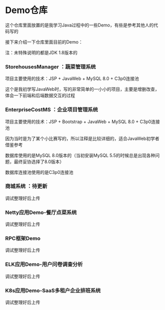 # Demo仓库

这个仓库里面放置的是我学习Java过程中的一些Demo，有些是参考其他人的代码写的



接下来介绍一下仓库里面目前的Demo：

注：未特殊说明的都是JDK 1.8版本的



### StorehousesManager ：蔬菜管理系统

项目主要使用的技术：JSP + JavaWeb + MySQL 8.0 + C3p0连接池

这个是我初学写JavaWeb时，写的非常简单的一小小的项目，主要是增删改查，体会一下前端和后端数据交互的过程



### EnterpriseCostMS ：企业项目管理系统

项目主要使用的技术：JSP + Bootstrap + JavaWeb + MySQL 8.0 + C3p0连接池

因为当时是为了某个小比赛写的，所以注释是比较详细的，适合JavaWeb初学者借鉴参考

数据库使用的是MySQL 8.0版本的（当初安装MySQL 5.5的时候总是出现各种问题，最终妥协选择了8.0版本）

数据库连接池使用的是C3p0连接池



### 商城系统 ：待更新

调试整理好后上传



### Netty应用Demo-餐厅点菜系统

调试整理好后上传



### RPC框架Demo

调试整理好后上传





### ELK应用Demo-用户问卷调查分析

调试整理好后上传



### K8s应用Demo-SaaS多租户企业排班系统

调试整理好后上传















